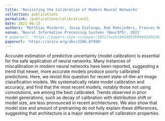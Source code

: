 ```yaml
---
title: 'Revisiting the Calibration of Modern Neural Networks'
collection: publications
permalink: /publications/calibration21
date: 2021-06-15
authors: 'Matthias Minderer, Josip Djolonga, Rob Romijnders, Frances Hubis, Xiaohua Zhai, Neil Houlsby, Dustin Tran, Mario Lucic'
venue: 'Neural Information Processing Systems (NeurIPS), 2021'
# paperurl: 'https://papers.nips.cc/paper/2021/hash/8420d359404024567b5aefda1231af24-Abstract.html'
paperurl: 'https://arxiv.org/abs/2106.07998'
---
```


Accurate estimation of predictive uncertainty (model calibration) is essential for the safe application of neural networks. Many instances of miscalibration in modern neural networks have been reported, suggesting a trend that newer, more accurate models produce poorly calibrated predictions. Here, we revisit this question for recent state-of-the-art image classification models. We systematically relate model calibration and accuracy, and find that the most recent models, notably those not using convolutions, are among the best calibrated. Trends observed in prior model generations, such as decay of calibration with distribution shift or model size, are less pronounced in recent architectures. We also show that model size and amount of pretraining do not fully explain these differences, suggesting that architecture is a major determinant of calibration properties.

